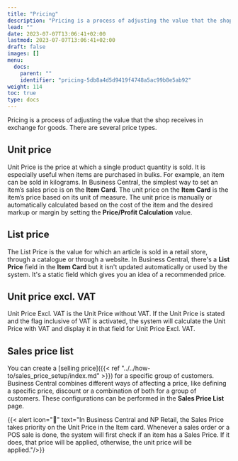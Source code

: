 ```yaml
---
title: "Pricing"
description: "Pricing is a process of adjusting the value that the shop receives in exchange for goods. There are several price types."
lead: ""
date: 2023-07-07T13:06:41+02:00
lastmod: 2023-07-07T13:06:41+02:00
draft: false
images: []
menu:
  docs:
    parent: ""
    identifier: "pricing-5db8a4d5d9419f4748a5ac99b8e5ab92"
weight: 114
toc: true
type: docs
---
```


Pricing is a process of adjusting the value that the shop receives in exchange for goods. There are several price types.

## Unit price

Unit Price is the price at which a single product quantity is sold. It is especially useful when items are purchased in bulks. For example, an item can be sold in kilograms. In Business Central, the simplest way to set an item’s sales price is on the **Item Card**. The unit price on the **Item Card** is the item’s price based on its unit of measure. The unit price is manually or automatically calculated based on the cost of the item and the desired markup or margin by setting the **Price/Profit Calculation** value.

## List price

The List Price is the value for which an article is sold in a retail store, through a catalogue or through a website. In Business Central, there's a **List Price** field in the **Item Card** but it isn't updated automatically or used by the system. It's a static field which gives you an idea of a recommended price.

## Unit price excl. VAT

Unit Price Excl. VAT is the Unit Price without VAT. If the Unit Price is stated and the flag inclusive of VAT is activated, the system will calculate the Unit Price with VAT and display it in that field for Unit Price Excl. VAT.

## Sales price list

You can create a [selling price]({{< ref "../../how-to/sales_price_setup/index.md" >}}) for a specific group of customers. Business Central combines different ways of affecting a price, like defining a specific price, discount or a combination of both for a group of customers. These configurations can be performed in the **Sales Price List** page.

{{< alert icon="📝" text="In Business Central and NP Retail, the Sales Price takes priority on the Unit Price in the Item card. Whenever a sales order or a POS sale is done, the system will first check if an item has a Sales Price. If it does, that price will be applied, otherwise, the unit price will be applied."/>}}
